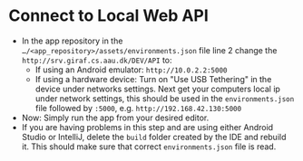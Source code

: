 # Connect to Local Web API

- In the app repository in the `…/<app_repository>/assets/environments.json`
  file line 2 change the `http://srv.giraf.cs.aau.dk/DEV/API` to:
    - If using an Android emulator: `http://10.0.2.2:5000`
    - If using a hardware device: Turn on "Use USB Tethering" in the device under
     networks settings. Next get your computers local ip under network settings,
     this should be used in the `environments.json` file followed by `:5000`, e.g.
     `http://192.168.42.130:5000`
- Now: Simply run the app from your desired editor.
- If you are having problems in this step and are using either Android Studio or
  IntelliJ, delete the `build` folder created by the IDE and rebuild it. This should
  make sure that correct `environments.json` file is read.